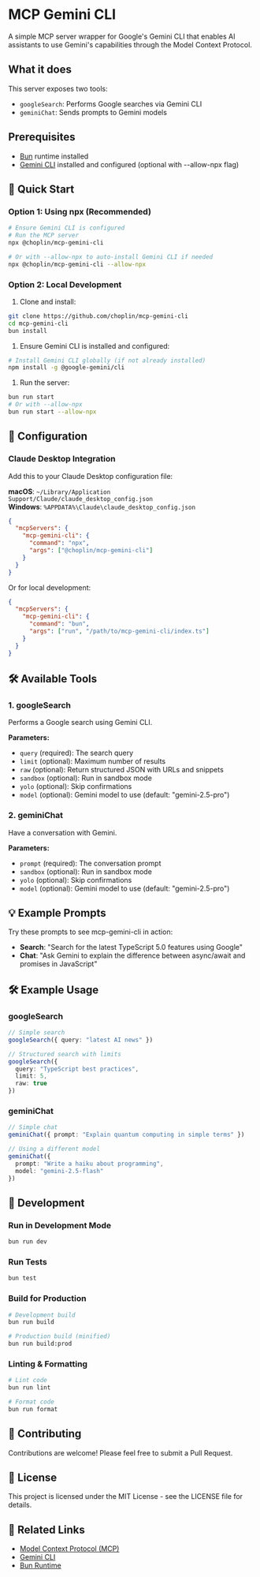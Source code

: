 # MCP Gemini CLI

A simple MCP server wrapper for Google's Gemini CLI that enables AI assistants to use Gemini's capabilities through the Model Context Protocol.

## What it does

This server exposes two tools:

- `googleSearch`: Performs Google searches via Gemini CLI
- `geminiChat`: Sends prompts to Gemini models

## Prerequisites

- [Bun](https://bun.sh) runtime installed
- [Gemini CLI](https://github.com/google-gemini/gemini-cli) installed and configured (optional with --allow-npx flag)

## 🚀 Quick Start

### Option 1: Using npx (Recommended)

```bash
# Ensure Gemini CLI is configured
# Run the MCP server
npx @choplin/mcp-gemini-cli

# Or with --allow-npx to auto-install Gemini CLI if needed
npx @choplin/mcp-gemini-cli --allow-npx
```

### Option 2: Local Development

1. Clone and install:

```bash
git clone https://github.com/choplin/mcp-gemini-cli
cd mcp-gemini-cli
bun install
```

1. Ensure Gemini CLI is installed and configured:

```bash
# Install Gemini CLI globally (if not already installed)
npm install -g @google-gemini/cli
```

1. Run the server:

```bash
bun run start
# Or with --allow-npx
bun run start --allow-npx
```

## 🔧 Configuration

### Claude Desktop Integration

Add this to your Claude Desktop configuration file:

**macOS**: `~/Library/Application Support/Claude/claude_desktop_config.json`  
**Windows**: `%APPDATA%\Claude\claude_desktop_config.json`

```json
{
  "mcpServers": {
    "mcp-gemini-cli": {
      "command": "npx",
      "args": ["@choplin/mcp-gemini-cli"]
    }
  }
}
```

Or for local development:

```json
{
  "mcpServers": {
    "mcp-gemini-cli": {
      "command": "bun",
      "args": ["run", "/path/to/mcp-gemini-cli/index.ts"]
    }
  }
}
```

## 🛠️ Available Tools

### 1. googleSearch

Performs a Google search using Gemini CLI.

**Parameters:**

- `query` (required): The search query
- `limit` (optional): Maximum number of results
- `raw` (optional): Return structured JSON with URLs and snippets
- `sandbox` (optional): Run in sandbox mode
- `yolo` (optional): Skip confirmations
- `model` (optional): Gemini model to use (default: "gemini-2.5-pro")

### 2. geminiChat

Have a conversation with Gemini.

**Parameters:**

- `prompt` (required): The conversation prompt
- `sandbox` (optional): Run in sandbox mode
- `yolo` (optional): Skip confirmations
- `model` (optional): Gemini model to use (default: "gemini-2.5-pro")

## 💡 Example Prompts

Try these prompts to see mcp-gemini-cli in action:

- **Search**: "Search for the latest TypeScript 5.0 features using Google"
- **Chat**: "Ask Gemini to explain the difference between async/await and promises in JavaScript"

## 🛠️ Example Usage

### googleSearch

```typescript
// Simple search
googleSearch({ query: "latest AI news" })

// Structured search with limits
googleSearch({ 
  query: "TypeScript best practices", 
  limit: 5, 
  raw: true 
})
```

### geminiChat

```typescript
// Simple chat
geminiChat({ prompt: "Explain quantum computing in simple terms" })

// Using a different model
geminiChat({ 
  prompt: "Write a haiku about programming", 
  model: "gemini-2.5-flash" 
})
```

## 📝 Development

### Run in Development Mode

```bash
bun run dev
```

### Run Tests

```bash
bun test
```

### Build for Production

```bash
# Development build
bun run build

# Production build (minified)
bun run build:prod
```

### Linting & Formatting

```bash
# Lint code
bun run lint

# Format code
bun run format
```

## 🤝 Contributing

Contributions are welcome! Please feel free to submit a Pull Request.

## 📄 License

This project is licensed under the MIT License - see the LICENSE file for details.

## 🔗 Related Links

- [Model Context Protocol (MCP)](https://modelcontextprotocol.io/)
- [Gemini CLI](https://github.com/google-gemini/gemini-cli)
- [Bun Runtime](https://bun.sh)
